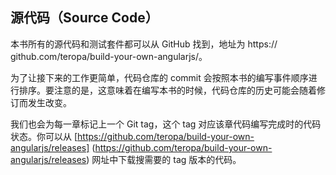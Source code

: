 ## 源代码（Source Code）

本书所有的源代码和测试套件都可以从 GitHub 找到，地址为 https://
github.com/teropa/build-your-own-angularjs/。

为了让接下来的工作更简单，代码仓库的 commit 会按照本书的编写事件顺序进行排序。要注意的是，这意味着在编写本书的时候，代码仓库的历史可能会随着修订而发生改变。

我们也会为每一章标记上一个 Git tag，这个 tag 对应该章代码编写完成时的代码状态。你可以从 [https://github.com/teropa/build-your-own-angularjs/releases]
(https://github.com/teropa/build-your-own-angularjs/releases) 网址中下载搜需要的 tag 版本的代码。
